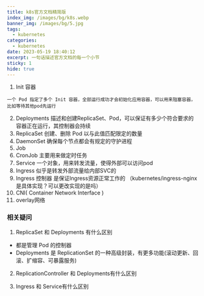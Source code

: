 ```yaml
---
title: k8s官方文档精简版
index_img: /images/bg/k8s.webp
banner_img: /images/bg/5.jpg
tags:
  - kubernetes
categories:
  - kubernetes
date: 2023-05-19 18:40:12
excerpt: 一句话描述官方文档的每一个小节
sticky: 1
hide: true
---
```


1. Init 容器
```
一个 Pod 指定了多个 Init 容器，全部运行成功才会初始化应用容器，可以用来阻塞容器，比如等待其他pod先运行
```
2. Deployments 描述和创建ReplicaSet、Pod，可以保证有多少个符合要求的容器正在运行，其控制器会持续
3. ReplicaSet  创建、删除 Pod 以与此值匹配限定的数量
4. DaemonSet 确保每个节点都会有规定的守护进程
5. Job 
6. CronJob 主要用来做定时任务
7. Service 一个对象，用来转发流量，使得外部可以访问pod
8. Ingress 似乎是转发外部流量给内部SVC的
9. Ingress 控制器 是保证Ingress资源正常工作的 （kubernetes/ingress-nginx是具体实现？可以更改实现的是吗）
10. CNI( Container Network Interface )
11. overlay网络


### 相关疑问

1. ReplicaSet 和 Deployments 有什么区别

- 都是管理 Pod 的控制器
- Deployments 是 ReplicationSet 的一种高级封装，有更多功能(滚动更新、回滚、扩缩容、可暴露服务)

2. ReplicationController 和 Deployments有什么区别

3. Ingress 和 Service有什么区别 